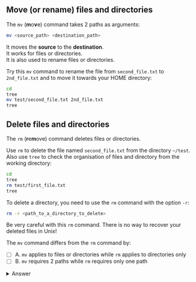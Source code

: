 ## Move (or rename) files and directories

The `mv` (**m**o**v**e) command takes 2 paths as arguments:

```bash
mv <source_path> <destination_path>
```

It moves the **source** to the **destination**.  
It works for files or directories.  
It is also used to rename files or directories.

Try this `mv` command to rename the file from `second_file.txt` to `2nd_file.txt` and to move it towards your HOME directory: 
```bash
cd
tree
mv test/second_file.txt 2nd_file.txt
tree
```

## Delete files and directories

The `rm` (**r**e**m**ove) command deletes files or directories.

Use `rm` to delete the file named `second_file.txt` from the directory `~/test`. Also use `tree` to check the organisation of files and directory from the working directory:

```bash
cd
tree
rm test/first_file.txt
tree
```

To delete a directory, you need to use the `rm` command with the option `-r`:

```bash
rm -r <path_to_a_directory_to_delete>
```

Be very careful with this `rm` command. There is no way to recover your deleted files in Unix!


The `mv` command differs from the `rm` command by:

- [ ] A. `mv` applies to files or directories while `rm` applies to directories only
- [ ] B. `mv` requires 2 paths while `rm` requires only one path

<details>
  <summary>Answer</summary>
  <p><b>B</b></p>
</details>